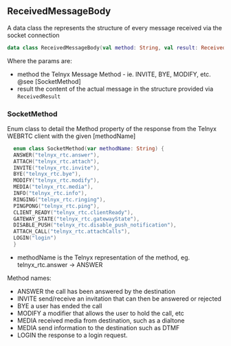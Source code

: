 ## ReceivedMessageBody

A data class the represents the structure of every message received via the socket connection

```kotlin
data class ReceivedMessageBody(val method: String, val result: ReceivedResult?)
```

Where the params are:
* method the Telnyx Message Method - ie. INVITE, BYE, MODIFY, etc. @see [SocketMethod]
* result the content of the actual message in the structure provided via `ReceivedResult`


### SocketMethod
Enum class to detail the Method property of the response from the Telnyx WEBRTC client with the given [methodName]

```kotlin
  enum class SocketMethod(var methodName: String) {
  ANSWER("telnyx_rtc.answer"),
  ATTACH("telnyx_rtc.attach"),
  INVITE("telnyx_rtc.invite"),
  BYE("telnyx_rtc.bye"),
  MODIFY("telnyx_rtc.modify"),
  MEDIA("telnyx_rtc.media"),
  INFO("telnyx_rtc.info"),
  RINGING("telnyx_rtc.ringing"),
  PINGPONG("telnyx_rtc.ping"),
  CLIENT_READY("telnyx_rtc.clientReady"),
  GATEWAY_STATE("telnyx_rtc.gatewayState"),
  DISABLE_PUSH("telnyx_rtc.disable_push_notification"),
  ATTACH_CALL("telnyx_rtc.attachCalls"),
  LOGIN("login")
  }
```

* methodName is the Telnyx representation of the method, eg. telnyx_rtc.answer -> ANSWER

Method names:
* ANSWER the call has been answered by the destination
* INVITE send/receive an invitation that can then be answered or rejected
* BYE a user has ended the call
* MODIFY a modifier that allows the user to hold the call, etc
* MEDIA received media from destination, such as a dialtone
* MEDIA send information to the destination such as DTMF
* LOGIN the response to a login request.
